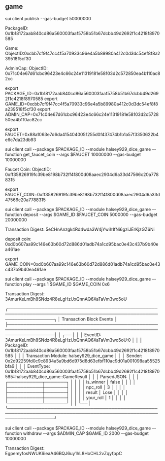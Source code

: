 ## game

sui client publish --gas-budget 50000000

PackageID: 0x1b18172aab840cd86a560003faaf5758b51b67dcbb49d2692f1c4218f8970585 

Game: ObjectID:0xcbb7cf9f47cc4f5a70933c96e4a5b89980a412c0d3dc54ef8f8a239518f5cf30 

AdminCap: ObjectID: 0x71c04e67d61cbc96423e4c66c24e11319181e58103d2c572850ea4b110ac82cc  

export PACKAGE_ID=0x1b18172aab840cd86a560003faaf5758b51b67dcbb49d2692f1c4218f8970585 
export GAME_ID=0xcbb7cf9f47cc4f5a70933c96e4a5b89980a412c0d3dc54ef8f8a239518f5cf30 
export ADMIN_CAP=0x71c04e67d61cbc96423e4c66c24e11319181e58103d2c572850ea4b110ac82cc  

export FAUCET=0x88a1063e7d6da4154040051255d0f437474b1b1a57f3350622b4e6c7da23db93

sui client call --package $PACKAGE_ID --module halsey929_dice_game --function get_faucet_coin --args $FAUCET 10000000 --gas-budget 10000000

Faucet Coin: ObjectID:   0xff35826919fc39be8198b732ff41800d08aaec2904d6a33d47566c20a7788315 

export FAUCET_COIN=0xff35826919fc39be8198b732ff41800d08aaec2904d6a33d47566c20a7788315 

sui client call --package $PACKAGE_ID --module halsey929_dice_game --function deposit --args $GAME_ID  $FAUCET_COIN 5000000 --gas-budget 20000000

Transaction Digest: 5eCHnAnzgk4Rd4wda3W4jYwih1fNi6gziJErKjzGZ6Ni

deposit coin: 0xd0b607aa99c146e63b60d72d886d01adb74a1cd95bac0e43c437b9b40ea461ae          

export GAME_COIN=0xd0b607aa99c146e63b60d72d886d01adb74a1cd95bac0e43c437b9b40ea461ae          


sui client call --package $PACKAGE_ID --module halsey929_dice_game --function play --args 1 $GAME_ID $GAME_COIN 0x6 

Transaction Digest: 3AmurKeLmBh8SNdz4R8eLgHzUxQnnAQ6XaTaVm3wo5oU

╭───────────────────────────────────────────────────────────────────────────────────────────────────────────────────╮
│ Transaction Block Events                                                                                          │
├───────────────────────────────────────────────────────────────────────────────────────────────────────────────────┤
│  ┌──                                                                                                              │
│  │ EventID: 3AmurKeLmBh8SNdz4R8eLgHzUxQnnAQ6XaTaVm3wo5oU:0                                                        │
│  │ PackageID: 0x1b18172aab840cd86a560003faaf5758b51b67dcbb49d2692f1c4218f8970585                                  │
│  │ Transaction Module: halsey929_dice_game                                                                        │
│  │ Sender: 0x2d92259fd0c9c8934a5a9bd6d975d8d63efbf110ac9d01a001098aa55525bfa9                                     │
│  │ EventType: 0x1b18172aab840cd86a560003faaf5758b51b67dcbb49d2692f1c4218f8970585::halsey929_dice_game::GameResult │
│  │ ParsedJSON:                                                                                                    │
│  │   ┌───────────┬───────┐                                                                                        │
│  │   │ is_winner │ false │                                                                                        │
│  │   ├───────────┼───────┤                                                                                        │
│  │   │ npc_roll  │ 3     │                                                                                        │
│  │   ├───────────┼───────┤                                                                                        │
│  │   │ result    │ Lose  │                                                                                        │
│  │   ├───────────┼───────┤                                                                                        │
│  │   │ your_roll │ 1     │                                                                                        │
│  │   └───────────┴───────┘                                                                                        │
│  └──                                                                                                              │
╰───────────────────────────────────────────────────────────────────────────────────────────────────────────────────╯

sui client call --package $PACKAGE_ID --module halsey929_dice_game --function withdraw --args $ADMIN_CAP $GAME_ID 2000 --gas-budget 10000000

Transaction Digest: EgpemyfosNWUK6ieaA46BQJ6uy1hL8HoCHL2vZqyfppC
